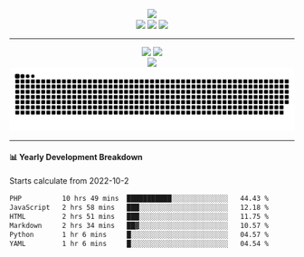 <p align="center">
  <img src="https://readme-typing-svg.herokuapp.com?font=Fira+Code&pause=1000&color=FF69B4&center=true&vCenter=true&width=435&lines=%F0%9F%8F%B3%EF%B8%8F%E2%80%8D%E2%9A%A7%EF%B8%8F+Desd21's+GitHub+Profile+%F0%9F%8F%B3%EF%B8%8F%E2%80%8D%E2%9A%A7%EF%B8%8F" />
  <br>
  <a href="https://mtf.wiki/"><img src="https://img.shields.io/static/v1?label=Gender&message=Male-To-Female&color=ff69b4&style=for-the-badge" /></a>
  <a href="https://github.com/WhiteElytra"><img src="https://img.shields.io/github/followers/WhiteElytra?label=github%20followers&logo=github&style=for-the-badge" /></a>
  <a href="https://twitter.com/WhiteElytra"><img src="https://img.shields.io/twitter/follow/WhiteElytra?label=twitter%20%40WhiteElytra&logo=twitter&style=for-the-badge" /></a>
</p>

-----

<p align="center">
  <img src="https://github-readme-stats.vercel.app/api?username=WhiteElytra&count_private=true&show_icons=true&theme=buefy" width="400" />
  <img src="https://streak-stats.demolab.com/?user=WhiteElytra" width="400" />
  <br>
  <img src="https://activity-graph.herokuapp.com/graph?username=WhiteElytra&theme=minimal" />
  <br>
  <img src="https://github.com/WhiteElytra/WhiteElytra/raw/output/github-contribution-grid-snake.svg" />
</p>

-----

#### 📊 Yearly Development Breakdown

Starts calculate from 2022-10-2

<!--START_SECTION:waka-->

```text
PHP          10 hrs 49 mins  ███████████░░░░░░░░░░░░░░   44.43 %
JavaScript   2 hrs 58 mins   ███░░░░░░░░░░░░░░░░░░░░░░   12.18 %
HTML         2 hrs 51 mins   ███░░░░░░░░░░░░░░░░░░░░░░   11.75 %
Markdown     2 hrs 34 mins   ██▓░░░░░░░░░░░░░░░░░░░░░░   10.57 %
Python       1 hr 6 mins     █░░░░░░░░░░░░░░░░░░░░░░░░   04.57 %
YAML         1 hr 6 mins     █░░░░░░░░░░░░░░░░░░░░░░░░   04.54 %
```

<!--END_SECTION:waka-->
